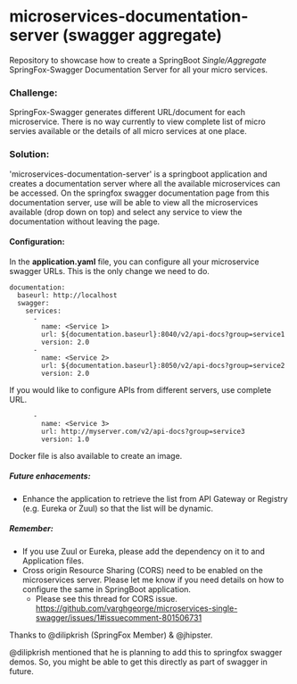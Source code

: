 # microservices-documentation-server (swagger aggregate)
Repository to showcase how to create a SpringBoot *Single/Aggregate* SpringFox-Swagger Documentation Server for all your micro services.

### Challenge:
   SpringFox-Swagger generates different URL/document for each microservice. There is no way currently to view complete list of micro servies available or the details of all micro services at one place.

### Solution:
'microservices-documentation-server' is a springboot application and creates a documentation server where all the available microservices can be accessed. On the springfox swagger documentation page from this documentation server, use will be able to view all the microservices available (drop down on top) and select any service to view the documentation without leaving the page.

#### Configuration:
In the **application.yaml** file, you can configure all your microservice swagger URLs. This is the only change we need to do.

```
documentation: 
  baseurl: http://localhost
  swagger: 
    services:   
      - 
        name: <Service 1>
        url: ${documentation.baseurl}:8040/v2/api-docs?group=service1
        version: 2.0
      - 
        name: <Service 2>
        url: ${documentation.baseurl}:8050/v2/api-docs?group=service2
        version: 2.0
```

If you would like to configure APIs from different servers, use complete URL.
```
      - 
        name: <Service 3>
        url: http://myserver.com/v2/api-docs?group=service3
        version: 1.0
```



Docker file is also available to create an image. 




##### Future enhacements:
* Enhance the application to retrieve the list from API Gateway or Registry (e.g. Eureka or Zuul) so that the list will be dynamic.


##### Remember:
* If you use Zuul or Eureka, please add the dependency on it to and Application files.
* Cross origin Resource Sharing (CORS) need to be enabled on the microservices server. Please let me know if you need details on how to configure the same in SpringBoot application. 
   * Please see this thread for CORS issue. https://github.com/varghgeorge/microservices-single-swagger/issues/1#issuecomment-801506731


Thanks to @dilipkrish (SpringFox Member) & @jhipster.

@dilipkrish mentioned that he is planning to add this to springfox swagger demos. So, you might be able to get this directly as part of swagger in future.
